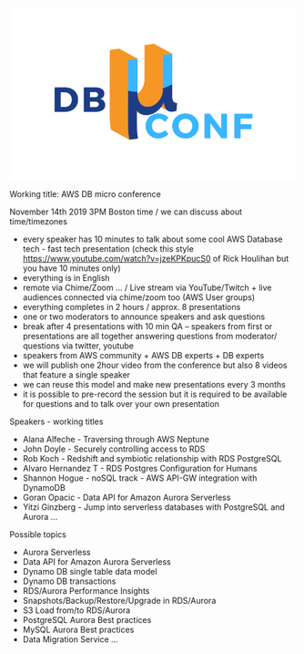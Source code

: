 ![Alt text](logo-small.png?raw=true "Title")

Working title: AWS DB micro conference
 
November 14th 2019 3PM Boston time
/ we can discuss about time/timezones

- every speaker has 10 minutes to talk about some cool AWS Database tech - fast tech presentation (check this style https://www.youtube.com/watch?v=jzeKPKpucS0 of Rick Houlihan but you have 10 minutes only)
- everything is in English
- remote via Chime/Zoom ... / Live stream via YouTube/Twitch + live audiences connected via chime/zoom too (AWS User groups)
- everything completes in 2 hours / approx. 8 presentations
- one or two moderators to announce speakers and ask questions
- break after 4 presentations with 10 min QA – speakers from first or presentations are all together answering questions from moderator/ questions via twitter, youtube
- speakers from AWS community + AWS DB experts + DB experts
- we will publish one 2hour video from the conference but also 8 videos that feature a single speaker
- we can reuse this model and make new presentations every 3 months
- it is possible to pre-record the session but it is required to be available for questions and to talk over your own presentation


Speakers - working titles
- Alana Alfeche - Traversing through AWS Neptune
- John Doyle - Securely controlling access to RDS
- Rob Koch - Redshift and symbiotic relationship with RDS PostgreSQL
- Alvaro Hernandez T - RDS Postgres Configuration for Humans
- Shannon Hogue - noSQL track - AWS API-GW integration with DynamoDB
- Goran Opacic - Data API for Amazon Aurora Serverless
- Yitzi Ginzberg - Jump into serverless databases with PostgreSQL and Aurora
...


Possible topics
- Aurora Serverless
- Data API for Amazon Aurora Serverless
- Dynamo DB single table data model
- Dynamo DB transactions
- RDS/Aurora Performance Insights
- Snapshots/Backup/Restore/Upgrade in RDS/Aurora
- S3 Load from/to RDS/Aurora
- PostgreSQL Aurora Best practices
- MySQL Aurora Best practices
- Data Migration Service
…
